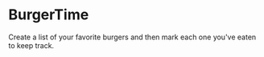 # BurgerTime
Create a list of your favorite burgers and then mark each one you've eaten to keep track.
